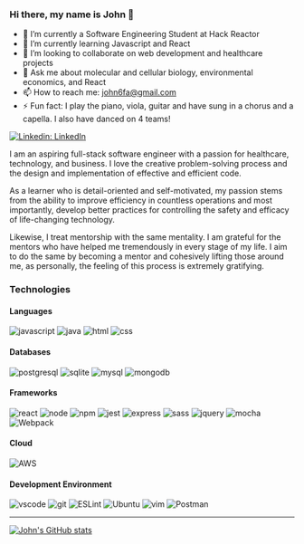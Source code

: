 ### Hi there, my name is John 👋

- 🔭 I’m currently a Software Engineering Student at Hack Reactor
- 🌱 I’m currently learning Javascript and React
- 👯 I’m looking to collaborate on web development and healthcare projects
- 💬 Ask me about molecular and cellular biology, environmental economics, and React
- 📫 How to reach me: john6fa@gmail.com
- ⚡ Fun fact: I play the piano, viola, guitar and have sung in a chorus and a capella. I also have danced on 4 teams!

[![Linkedin: LinkedIn](https://img.shields.io/badge/-LinkedIn-blue?style=flat-square&logo=Linkedin&logoColor=white&link=https://www.linkedin.com/in/johnfa/)](https://www.linkedin.com/in/johnfa/)

I am an aspiring full-stack software engineer with a passion for healthcare, technology, and business. I love the creative problem-solving process and the design and implementation of effective and efficient code.

As a learner who is detail-oriented and self-motivated, my passion stems from the ability to improve efficiency in countless operations and most importantly, develop better practices for controlling the safety and efficacy of life-changing technology.

Likewise, I treat mentorship with the same mentality. I am grateful for the mentors who have helped me tremendously in every stage of my life. I aim to do the same by becoming a mentor and cohesively lifting those around me, as personally, the feeling of this process is extremely gratifying.


### Technologies

#### Languages
![javascript](https://img.shields.io/badge/JavaScript-323330?style=for-the-badge&logo=javascript&logoColor=F7DF1E)
![java](https://img.shields.io/badge/Java-ED8B00?style=for-the-badge&logo=java&logoColor=white)
![html](https://img.shields.io/badge/HTML5-E34F26?style=for-the-badge&logo=html5&logoColor=white)
![css](https://img.shields.io/badge/CSS3-1572B6?style=for-the-badge&logo=css3&logoColor=white)

#### Databases
![postgresql](https://img.shields.io/badge/PostgreSQL-316192?style=for-the-badge&logo=postgresql&logoColor=white)
![sqlite](https://img.shields.io/badge/sqlite-%2307405e.svg?style=for-the-badge&logo=sqlite&logoColor=white)
![mysql](https://img.shields.io/badge/MySQL-00000F?style=for-the-badge&logo=mysql&logoColor=white)
![mongodb](https://img.shields.io/badge/MongoDB-4EA94B?style=for-the-badge&logo=mongodb&logoColor=white)

#### Frameworks
![react](https://img.shields.io/badge/React-20232A?style=for-the-badge&logo=react&logoColor=61DAFB)
![node](https://img.shields.io/badge/Node.js-339933?style=for-the-badge&logo=nodedotjs&logoColor=white)
![npm](https://img.shields.io/badge/npm-CB3837?style=for-the-badge&logo=npm&logoColor=white)
![jest](https://img.shields.io/badge/Jest-C21325?style=for-the-badge&logo=jest&logoColor=white)
![express](https://img.shields.io/badge/Express.js-000000?style=for-the-badge&logo=express&logoColor=white)
![sass](https://img.shields.io/badge/Sass-CC6699?style=for-the-badge&logo=sass&logoColor=white)
![jquery](https://img.shields.io/badge/jQuery-0769AD?style=for-the-badge&logo=jquery&logoColor=white)
![mocha](https://img.shields.io/badge/Mocha-8D6748?style=for-the-badge&logo=Mocha&logoColor=white)
![Webpack](https://img.shields.io/badge/webpack-%238DD6F9.svg?style=for-the-badge&logo=webpack&logoColor=black)

#### Cloud
![AWS](https://img.shields.io/badge/Amazon_AWS-232F3E?style=for-the-badge&logo=amazon-aws&logoColor=white)

#### Development Environment
![vscode](https://img.shields.io/badge/Visual_Studio_Code-0078D4?style=for-the-badge&logo=visual%20studio%20code&logoColor=white)
![git](https://img.shields.io/badge/Git-F05032?style=for-the-badge&logo=git&logoColor=white)
![ESLint](https://img.shields.io/badge/ESLint-4B3263?style=for-the-badge&logo=eslint&logoColor=white)
![Ubuntu](https://img.shields.io/badge/Ubuntu-E95420?style=for-the-badge&logo=ubuntu&logoColor=white)
![vim](https://img.shields.io/badge/VIM-%2311AB00.svg?&style=for-the-badge&logo=vim&logoColor=white)
![Postman](https://img.shields.io/badge/Postman-FF6C37?style=for-the-badge&logo=postman&logoColor=white)

---
[![John's GitHub stats](https://github-readme-stats.vercel.app/api?username=john6fa&show_icons=true&count_private=true&theme=light)](https://github.com/anuraghazra/github-readme-stats)

<!--
**john6fa/john6fa** is a ✨ _special_ ✨ repository because its `README.md` (this file) appears on your GitHub profile.

Here are some ideas to get you started:
-->
